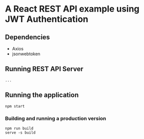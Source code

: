 # A React REST API example using JWT Authentication

## Dependencies

- Axios
- jsonwebtoken

## Running REST API Server

```
...
```

## Running the application

```
npm start
```

### Building and running a production version

```
npm run build
serve -s build
```
